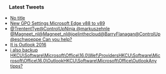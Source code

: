 <h3><a href="https://twitter.com/endi24"><img height=16 src="https://upload.wikimedia.org/wikipedia/sco/9/9f/Twitter_bird_logo_2012.svg"></a> Latest Tweets</h3>

<!-- BLOG-POST-LIST:START -->
- [No title](https://rss.app/articles/cb4e791f6f6d729c074351566bd3a7c508111d6e1a31b6e890b6c809918773d2f150f40f6fd1d86bf7a76f7ada1d0e9768d36ce6c2)
- [New GPO Settings Microsoft Edge v88 to v89](https://rss.app/articles/cb4e791f6f6d729c074351566bd3a7c508111d6e1a31b6e890b6c809918773d2f150f40f6fd1d86bf7a06d7add130c9669d460e0c2)
- [@TrententTye@ControlUpNinja @markuszehnle @Magneet_nl@Magneet_nl@joelinthecloud@BarryFlanagan@ControlUp @eschwoeppe Can you help?](https://rss.app/articles/cb4e791f6f6d729c074351566bd3a7c508111d6e1a31b6e890b6c809918773d2f150f40f6fd1d869f6aa637cdc11089760d468e8c6)
- [It is Outlook 2016](https://rss.app/articles/cb4e791f6f6d729c074351566bd3a7c508111d6e1a31b6e890b6c809918773d2f150f40f6fd1db6ffaa16b7adb100e9464dd61e8c0)
- [i also backup HKCU\Software\Microsoft\Office\16.0\Wef\ProvidersHKCU\Software\Microsoft\Office\16.0\OutlookHKCU\Software\Microsoft\Office\OutlookAny tipps?](https://rss.app/articles/cb4e791f6f6d729c074351566bd3a7c508111d6e1a31b6e890b6c809918773d2f150f40f6fd1db6ffba76d7fd810089164d26ee0c4)
<!-- BLOG-POST-LIST:END -->
